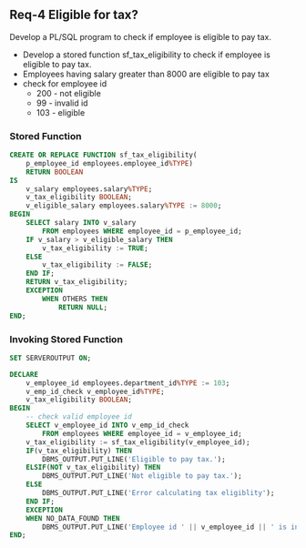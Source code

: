 
## Req-4 Eligible for tax?

Develop a PL/SQL program to check if employee is eligible to pay tax.
- Develop a stored function sf_tax_eligibility to check if employee is eligible to pay tax.
- Employees having salary greater than 8000 are eligible to pay tax
- check for employee id 
    - 200 - not eligible
    - 99 - invalid id
    - 103 - eligible


### Stored Function

```sql
CREATE OR REPLACE FUNCTION sf_tax_eligibility(
    p_employee_id employees.employee_id%TYPE)
    RETURN BOOLEAN
IS
    v_salary employees.salary%TYPE;
    v_tax_eligibility BOOLEAN;
    v_eligible_salary employees.salary%TYPE := 8000;
BEGIN
    SELECT salary INTO v_salary
        FROM employees WHERE employee_id = p_employee_id;
    IF v_salary > v_eligible_salary THEN
        v_tax_eligibility := TRUE;
    ELSE 
        v_tax_eligibility := FALSE;
    END IF;
    RETURN v_tax_eligibility;
    EXCEPTION
        WHEN OTHERS THEN
            RETURN NULL;
END;
```

### Invoking Stored Function

```sql
SET SERVEROUTPUT ON;

DECLARE
    v_employee_id employees.department_id%TYPE := 103;
    v_emp_id_check v_employee_id%TYPE;
    v_tax_eligibility BOOLEAN;
BEGIN
    -- check valid employee id
    SELECT v_employee_id INTO v_emp_id_check 
        FROM employees WHERE employee_id = v_employee_id;
    v_tax_eligibility := sf_tax_eligibility(v_employee_id);
    IF(v_tax_eligibility) THEN
        DBMS_OUTPUT.PUT_LINE('Eligible to pay tax.');
    ELSIF(NOT v_tax_eligibility) THEN
        DBMS_OUTPUT.PUT_LINE('Not eligible to pay tax.');
    ELSE
        DBMS_OUTPUT.PUT_LINE('Error calculating tax eligiblity');
    END IF;
    EXCEPTION
    WHEN NO_DATA_FOUND THEN
        DBMS_OUTPUT.PUT_LINE('Employee id ' || v_employee_id || ' is invalid');
END;
```